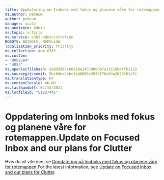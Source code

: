 ```yaml
---
title: Oppdatering om Innboks med fokus og planene våre for rotemappen.
ms.author: pebaum
author: pebaum
manager: scotv
ms.audience: Admin
ms.topic: article
ms.service: o365-administration
ROBOTS: NOINDEX, NOFOLLOW
localization_priority: Priority
ms.collection: Adm_O365
ms.custom:
- "9002504"
- "4854"
ms.openlocfilehash: 8a8dd367c60918e14339006b7a32116b8ffb1122
ms.sourcegitcommit: 8bc60ec34bc1e40685e3976576e04a2623f63a7c
ms.translationtype: MT
ms.contentlocale: nb-NO
ms.lasthandoff: 04/15/2021
ms.locfileid: "51827441"
---
```

# <a name="update-on-focused-inbox-and-our-plans-for-clutter"></a><span data-ttu-id="9f08c-102">Oppdatering om Innboks med fokus og planene våre for rotemappen.</span><span class="sxs-lookup"><span data-stu-id="9f08c-102">Update on Focused Inbox and our plans for Clutter</span></span>

<span data-ttu-id="9f08c-103">Hvis du vil vite mer, se [Oppdatering på Innboks med fokus og planene våre for rotemappen](https://techcommunity.microsoft.com/t5/outlook-blog/update-on-focused-inbox-and-our-plans-for-clutter/ba-p/136448).</span><span class="sxs-lookup"><span data-stu-id="9f08c-103">For the latest information, see [Update on Focused Inbox and our plans for Clutter](https://techcommunity.microsoft.com/t5/outlook-blog/update-on-focused-inbox-and-our-plans-for-clutter/ba-p/136448).</span></span>
